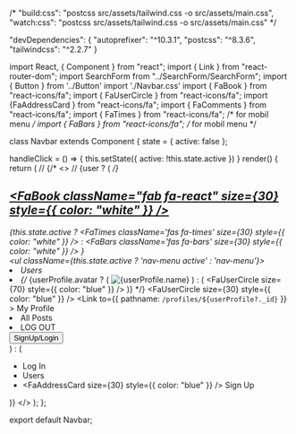  /* "build:css": "postcss src/assets/tailwind.css -o src/assets/main.css",
    "watch:css": "postcss src/assets/tailwind.css -o src/assets/main.css" */

"devDependencies": {
    "autoprefixer": "^10.3.1",
    "postcss": "^8.3.6",
    "tailwindcss": "^2.2.7"
  }






  
import React, { Component } from "react";
import { Link } from "react-router-dom";
import SearchForm from "../SearchForm/SearchForm";
import { Button } from '../Button'
import './Navbar.css'
import { FaBook } from "react-icons/fa";
import { FaUserCircle } from "react-icons/fa";
import {FaAddressCard } from "react-icons/fa";
import { FaComments } from "react-icons/fa";
import { FaTimes } from "react-icons/fa"; /* for mobil menu */
import { FaBars } from "react-icons/fa"; /* for mobil menu */


class Navbar extends Component {
  state = {
    active: false
  };

  handleClick = () => {
    this.setState({
      active: !this.state.active
    })
  }
  render() {
    return (
      // {/* <>
      // {user ? ( */}
      <nav className="NavbarItems">
        <a href="/">
        <h1 className="navbar-logo"><FaBook className="fab fa-react" size={30} style={{ color: "white" }} /></h1>
        </a>
        <SearchForm history={history} />
        <div className="menu-icon" onClick={this.handleClick}>
        <!-- <FaTimes className='fas fa-times' size={30} style={{ color: "white" }} /> -->
        <!-- <FaBars className='fas fa-bars' size={30} style={{ color: "white" }} /> -->
          {this.state.active ? 
          <FaTimes className='fas fa-times' size={30} style={{ color: "white" }} /> : <FaBars className='fas fa-bars' size={30} style={{ color: "white" }} />
          }
        </div>
        <ul className={this.state.active ? 'nav-menu active' : 'nav-menu'}>
          <li>
                <Link to="/users">
               Users</Link>
              </li>
              <li>
            {/*   {userProfile.avatar ? (
                    <img src={userProfile.avatar} alt={userProfile.name} avatar />
                  ) : (
                    <FaUserCircle size={70} style={{ color: "blue" }} />
                  )} */}
                  <FaUserCircle size={30} style={{ color: "blue" }} />
                <Link
                  to={{
                    pathname: `/profiles/${userProfile?._id}`
                  }}
                >
                  My Profile
                </Link>
              </li>
							<li>
								<Link to='/posts'>All Posts</Link>
							</li>
              <li>
								<Link to='' onClick={handleLogout}>LOG OUT</Link>
							</li> 
        </ul>
        <Button>SignUp/Login</Button>
      </nav>
   ) : (
				<nav>
					<div>
						<ul>
							<li>
								<Link to="/login">Log In</Link>
							</li>
							<li>
                <Link to="/users">Users</Link>
              </li>
              <li>
              <FaAddressCard size={30} style={{ color: "blue" }} />
                <Link to="/signup">Sign Up</Link>
              </li>
            </ul>
          </div>
        </nav>
      )}
    </>
  );
};

export default Navbar;

